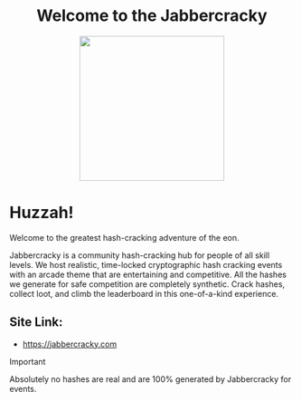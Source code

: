 <h1 align="center">Welcome to the Jabbercracky</h1>
<p align="center">
  <img width="256" height="256" src="https://jabbercracky.com/static/img/favicon.ico">
</p>

# Huzzah!
 Welcome to the greatest hash-cracking adventure of the eon.

Jabbercracky is a community hash-cracking hub for people of all skill levels. We host realistic, time-locked cryptographic hash cracking events with an arcade theme that are entertaining and competitive. All the hashes we generate for safe competition are completely synthetic. Crack hashes, collect loot, and climb the leaderboard in this one-of-a-kind experience. 

## Site Link:
- https://jabbercracky.com

> [!IMPORTANT]  
> Absolutely no hashes are real and are 100% generated by Jabbercracky for events.
